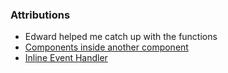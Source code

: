 ####
### Attributions 
- Edward helped me catch up with the functions
- [Components inside another component](https://github.com/lilyx13/sait-svelte-demos/blob/main/src/lib/components/Button.svelte)
- [Inline Event Handler](https://progressivewebninja.com/how-to-do-inline-event-handling-in-svelte/)